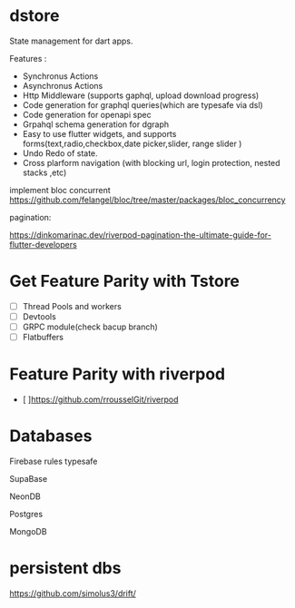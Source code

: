 # dstore

State management for dart apps.

Features : 
*  Synchronus Actions
*  Asynchronus Actions
*  Http Middleware (supports gaphql, upload download progress)
*  Code generation for graphql queries(which are typesafe via dsl)
*  Code generation for openapi spec
*  Grpahql schema generation for dgraph
*  Easy to use flutter widgets, and supports forms(text,radio,checkbox,date picker,slider, range slider )
*  Undo Redo of state.
*  Cross plarform navigation (with blocking url, login protection, nested stacks ,etc)

implement bloc concurrent https://github.com/felangel/bloc/tree/master/packages/bloc_concurrency


pagination: 

https://dinkomarinac.dev/riverpod-pagination-the-ultimate-guide-for-flutter-developers

# Get Feature Parity with Tstore
- [ ] Thread Pools and workers
- [ ] Devtools
- [ ] GRPC module(check bacup branch)
- [ ] Flatbuffers

# Feature Parity with riverpod
- [ ]https://github.com/rrousselGit/riverpod

# Databases

Firebase rules typesafe

SupaBase

NeonDB

Postgres

MongoDB

# persistent dbs
https://github.com/simolus3/drift/
